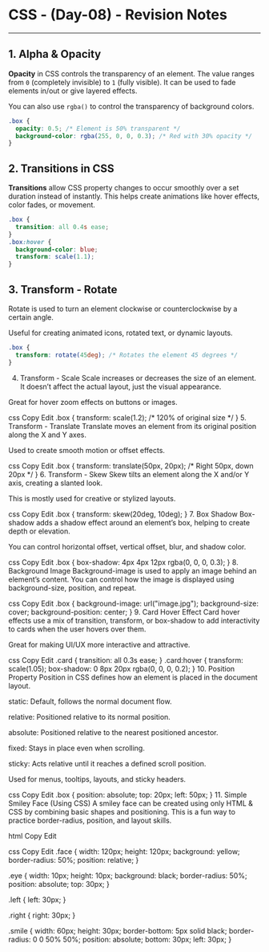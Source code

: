 # CSS - (Day-08) - Revision Notes

---

## 1. Alpha & Opacity

**Opacity** in CSS controls the transparency of an element. The value ranges from `0` (completely invisible) to `1` (fully visible). It can be used to fade elements in/out or give layered effects.

You can also use `rgba()` to control the transparency of background colors.

```css
.box {
  opacity: 0.5; /* Element is 50% transparent */
  background-color: rgba(255, 0, 0, 0.3); /* Red with 30% opacity */
}
```

## 2. Transitions in CSS
**Transitions** allow CSS property changes to occur smoothly over a set duration instead of instantly. This helps create animations like hover effects, color fades, or movement.

```css
.box {
  transition: all 0.4s ease;
}
.box:hover {
  background-color: blue;
  transform: scale(1.1);
}
```

## 3. Transform - Rotate
Rotate is used to turn an element clockwise or counterclockwise by a certain angle.

Useful for creating animated icons, rotated text, or dynamic layouts.

```css
.box {
  transform: rotate(45deg); /* Rotates the element 45 degrees */
}
```
4. Transform - Scale
Scale increases or decreases the size of an element. It doesn’t affect the actual layout, just the visual appearance.

Great for hover zoom effects on buttons or images.

css
Copy
Edit
.box {
  transform: scale(1.2); /* 120% of original size */
}
5. Transform - Translate
Translate moves an element from its original position along the X and Y axes.

Used to create smooth motion or offset effects.

css
Copy
Edit
.box {
  transform: translate(50px, 20px); /* Right 50px, down 20px */
}
6. Transform - Skew
Skew tilts an element along the X and/or Y axis, creating a slanted look.

This is mostly used for creative or stylized layouts.

css
Copy
Edit
.box {
  transform: skew(20deg, 10deg);
}
7. Box Shadow
Box-shadow adds a shadow effect around an element’s box, helping to create depth or elevation.

You can control horizontal offset, vertical offset, blur, and shadow color.

css
Copy
Edit
.box {
  box-shadow: 4px 4px 12px rgba(0, 0, 0, 0.3);
}
8. Background Image
Background-image is used to apply an image behind an element’s content. You can control how the image is displayed using background-size, position, and repeat.

css
Copy
Edit
.box {
  background-image: url("image.jpg");
  background-size: cover;
  background-position: center;
}
9. Card Hover Effect
Card hover effects use a mix of transition, transform, or box-shadow to add interactivity to cards when the user hovers over them.

Great for making UI/UX more interactive and attractive.

css
Copy
Edit
.card {
  transition: all 0.3s ease;
}
.card:hover {
  transform: scale(1.05);
  box-shadow: 0 8px 20px rgba(0, 0, 0, 0.2);
}
10. Position Property
Position in CSS defines how an element is placed in the document layout.

static: Default, follows the normal document flow.

relative: Positioned relative to its normal position.

absolute: Positioned relative to the nearest positioned ancestor.

fixed: Stays in place even when scrolling.

sticky: Acts relative until it reaches a defined scroll position.

Used for menus, tooltips, layouts, and sticky headers.

css
Copy
Edit
.box {
  position: absolute;
  top: 20px;
  left: 50px;
}
11. Simple Smiley Face (Using CSS)
A smiley face can be created using only HTML & CSS by combining basic shapes and positioning. This is a fun way to practice border-radius, position, and layout skills.

html
Copy
Edit
<div class="face">
  <div class="eye left"></div>
  <div class="eye right"></div>
  <div class="smile"></div>
</div>
css
Copy
Edit
.face {
  width: 120px;
  height: 120px;
  background: yellow;
  border-radius: 50%;
  position: relative;
}

.eye {
  width: 10px;
  height: 10px;
  background: black;
  border-radius: 50%;
  position: absolute;
  top: 30px;
}

.left {
  left: 30px;
}

.right {
  right: 30px;
}

.smile {
  width: 60px;
  height: 30px;
  border-bottom: 5px solid black;
  border-radius: 0 0 50% 50%;
  position: absolute;
  bottom: 30px;
  left: 30px;
}